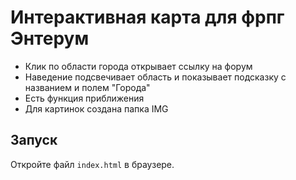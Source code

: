 # Интерактивная карта для фрпг Энтерум

- Клик по области города открывает ссылку на форум
- Наведение подсвечивает область и показывает подсказку с названием и полем "Города"
- Есть функция приближения
- Для картинок создана папка IMG

## Запуск
Откройте файл `index.html` в браузере.


